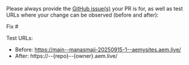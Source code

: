 Please always provide the [GitHub issue(s)](../issues) your PR is for, as well as test URLs where your change can be observed (before and after):

Fix #<gh-issue-id>

Test URLs:
- Before: https://main--manasmaji-20250915-1--aemysites.aem.live/
- After: https://<branch>--{repo}--{owner}.aem.live/
